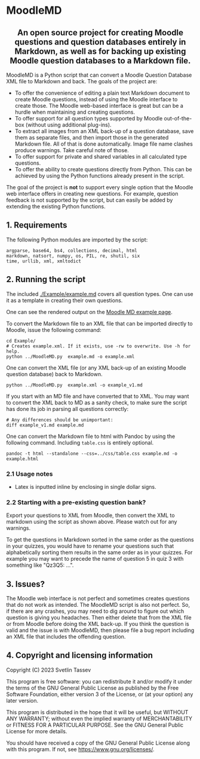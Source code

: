 # MoodleMD

<h2 align="center">An open source project for creating Moodle questions and question databases entirely in Markdown, as well as for backing up existing Moodle question databases to a Markdown file.</h2>


MoodleMD is a Python script that can convert a Moodle Question Database XML file to Markdown and back. The goals of the project are:

   - To offer the convenience of editing a plain text Markdown document to create Moodle questions, instead of using the Moodle interface to create those. The Moodle web-based interface is great but can be a hurdle when maintaining and creating questions.
   - To offer support for all question types supported by Moodle out-of-the-box (without using additional plug-ins).
   - To extract all images from an XML back-up of a question database, save them as separate files, and then import those in the generated Markdown file. All of that is done automatically. Image file name clashes produce warnings. Take careful note of those.
   - To offer support for private and shared variables in all calculated type questions.
   - To offer the ability to create questions directly from Python. This can be achieved by using the Python functions already present in the script.

The goal of the project is **not** to support every single option that the Moodle web interface offers in creating new questions. For example, question feedback is not supported by the script, but can easily be added by extending the existing Python functions. 


## 1. Requirements

The following Python modules are imported by the script:

```
argparse, base64, bs4, collections, decimal, html
markdown, natsort, numpy, os, PIL, re, shutil, six
time, urllib, xml, xmltodict
```


## 2. Running the script

The included [./Example/example.md](./Example/example.md) covers all question types. One can use it as a template in creating their own questions. 

One can see the rendered output on the [Moodle MD example page](https://runningonphysics.org/MoodleMD/).

To convert the Markdown file to an XML file that can be imported directly to Moodle, issue the following command:

```
cd Example/
# Creates example.xml. If it exists, use -rw to overwrite. Use -h for help.
python ../MoodleMD.py  example.md -o example.xml
```

One can convert the XML file (or any XML back-up of an existing Moodle question database) back to Markdown. 

```
python ../MoodleMD.py  example.xml -o example_v1.md 
```

If you start with an MD file and have converted that to XML. You may want to convert the XML back to MD as a sanity check, to make sure the script has done its job in parsing all questions correctly:

```
# Any differences should be unimportant:
diff example_v1.md example.md 
```

One can convert the Markdown file to html with Pandoc by using the following command. Including `table.css` is entirely optional.

```
pandoc -t html --standalone --css=../css/table.css example.md -o example.html
```

### 2.1 Usage notes

- Latex is inputted inline by enclosing in single dollar signs. 

### 2.2 Starting with a pre-existing question bank?

Export your questions to XML from Moodle, then convert the XML to markdown using the script as shown above. Please watch out for any warnings. 

To get the questions in Markdown sorted in the same order as the questions in your quizzes, you would have to rename your questions such that alphabetically sorting them results in the same order as in your quizzes. For example you may want to precede the name of question 5 in quiz 3 with something like "Qz3Q5: ...". 

## 3. Issues?

The Moodle web interface is not perfect and sometimes creates questions that do not work as intended. The MoodleMD script is also not perfect. So, if there are any crashes, you may need to dig around to figure out which question is giving you headaches. Then either delete that from the XML file or from Moodle before doing the XML back-up. If you think the question is valid and the issue is with MoodleMD, then please file a bug report including an XML file that includes the offending question.


##  4. Copyright and licensing information

 Copyright (C) 2023 Svetlin Tassev
 
 This program is free software: you can redistribute it and/or modify
 it under the terms of the GNU General Public License as published by
 the Free Software Foundation, either version 3 of the License, or
 (at your option) any later version.
 
 This program is distributed in the hope that it will be useful,
 but WITHOUT ANY WARRANTY; without even the implied warranty of
 MERCHANTABILITY or FITNESS FOR A PARTICULAR PURPOSE.  See the
 GNU General Public License for more details.
 
 You should have received a copy of the GNU General Public License
 along with this program.  If not, see <https://www.gnu.org/licenses/>.



